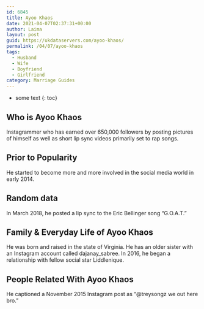 ```yaml
---
id: 6845
title: Ayoo Khaos
date: 2021-04-07T02:37:31+00:00
author: Laima
layout: post
guid: https://ukdataservers.com/ayoo-khaos/
permalink: /04/07/ayoo-khaos
tags:
  - Husband
  - Wife
  - Boyfriend
  - Girlfriend
category: Marriage Guides
---
```


* some text
{: toc}


## Who is Ayoo Khaos
                  
                  
                  
Instagrammer who has earned over 650,000 followers by posting pictures of himself as well as short lip sync videos primarily set to rap songs. 
                  
              
            
              
            
                
                
                
## Prior to Popularity
                  
                  
                  
He started to become more and more involved in the social media world in early 2014. 
                  
              
            
              
            
                
                
                
## Random data
                  
                  
                  
In March 2018, he posted a lip sync to the Eric Bellinger song &#8220;G.O.A.T.&#8221; 
                  
              
            
              
            
                
                
                
## Family & Everyday Life of Ayoo Khaos
                  
                  
                  
He was born and raised in the state of Virginia. He has an older sister with an Instagram account called dajanay_sabree. In 2016, he began a relationship with fellow social star Liddlenique. 
                  
              
            
              
            
                
                
                
## People Related With Ayoo Khaos
                  
                  
                  
He captioned a November 2015 Instagram post as &#8220;@treysongz we out here bro.&#8221;
                  
              
            
              
            
                
              
            
              
              
            
            
              
            
          
          
          